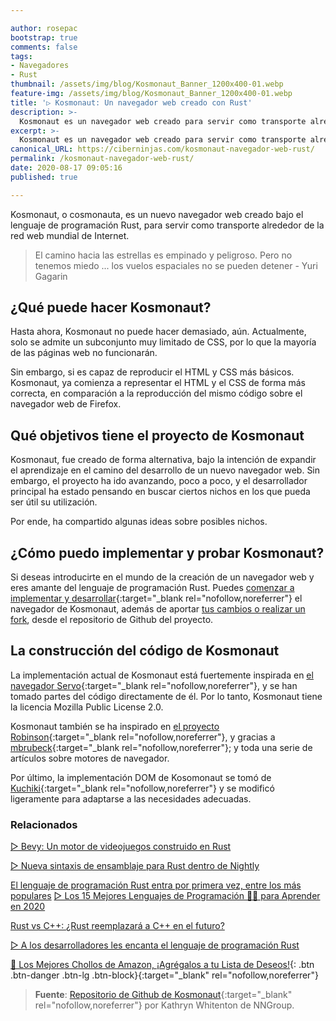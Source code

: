 ```yaml
---

author: rosepac
bootstrap: true
comments: false
tags:
- Navegadores
- Rust
thumbnail: /assets/img/blog/Kosmonaut_Banner_1200x400-01.webp
feature-img: /assets/img/blog/Kosmonaut_Banner_1200x400-01.webp
title: '▷ Kosmonaut: Un navegador web creado con Rust'
description: >-
  Kosmonaut es un navegador web creado para servir como transporte alrededor de la red web mundial de Internet.
excerpt: >-
  Kosmonaut es un navegador web creado para servir como transporte alrededor de la red web mundial de Internet.
canonical_URL: https://ciberninjas.com/kosmonaut-navegador-web-rust/
permalink: /kosmonaut-navegador-web-rust/
date: 2020-08-17 09:05:16
published: true

---
```


Kosmonaut, o cosmonauta, es un nuevo navegador web creado bajo el lenguaje de programación Rust, para servir como transporte alrededor de la red web mundial de Internet.

> El camino hacia las estrellas es empinado y peligroso. Pero no tenemos miedo ... los vuelos espaciales no se pueden detener - Yuri Gagarin

## **¿Qué puede hacer Kosmonaut?**

Hasta ahora, Kosmonaut no puede hacer demasiado, aún. Actualmente, solo se admite un subconjunto muy limitado de CSS, por lo que la mayoría de las páginas web no funcionarán.

Sin embargo, si es capaz de reproducir el HTML y CSS más básicos. Kosmonaut, ya comienza a representar el HTML y el CSS de forma más correcta, en comparación a la reproducción del mismo código sobre el navegador web de Firefox.

## **Qué objetivos tiene el proyecto de Kosmonaut**

Kosmonaut, fue creado de forma alternativa, bajo la intención de expandir el aprendizaje en el camino del desarrollo de un nuevo navegador web. Sin embargo, el proyecto ha ido avanzando, poco a poco, y el desarrollador principal ha estado pensando en buscar ciertos nichos en los que pueda ser útil su utilización.

Por ende, ha compartido algunas ideas sobre posibles nichos.

## **¿Cómo puedo implementar y probar Kosmonaut?**

Si deseas introducirte en el mundo de la creación de un navegador web y eres amante del lenguaje de programación Rust. Puedes [comenzar a implementar y desarrollar](https://github.com/twilco/kosmonaut#build-and-test){:target="_blank rel="nofollow,noreferrer"} el navegador de Kosmonaut, además de aportar [tus cambios o realizar un fork](https://github.com/twilco/kosmonaut), desde el repositorio de Github del proyecto.

## **La construcción del código de Kosmonaut**

La implementación actual de Kosmonaut está fuertemente inspirada en [el navegador Servo](https://github.com/servo/servo){:target="_blank rel="nofollow,noreferrer"}, y se han tomado partes del código directamente de él. Por lo tanto, Kosmonaut tiene la licencia Mozilla Public License 2.0.

Kosmonaut también se ha inspirado en [el proyecto Robinson](https://github.com/mbrubeck/robinson){:target="_blank rel="nofollow,noreferrer"}, y gracias a [mbrubeck](https://github.com/mbrubeck){:target="_blank rel="nofollow,noreferrer"}; y toda una serie de artículos sobre motores de navegador.

Por último, la implementación DOM de Kosomonaut se tomó de [Kuchiki](https://github.com/kuchiki-rs/kuchiki){:target="_blank rel="nofollow,noreferrer"} y se modificó ligeramente para adaptarse a las necesidades adecuadas.

### **Relacionados** <!-- omit in toc -->

[▷ Bevy: Un motor de videojuegos construido en Rust](https://ciberninjas.com/bevy-motor-videojuegos-rust/)

[▷ Nueva sintaxis de ensamblaje para Rust dentro de Nightly](https://ciberninjas.com/sintaxis-rust-nightly/)

[El lenguaje de programación Rust entra por primera vez, entre los más populares](https://ciberninjas.com/lenguajes-programaci%C3%B3n-ranking-rust/)
[▷ Los 15 Mejores Lenguajes de Programación 👨‍💻 para Aprender en 2020](https://ciberninjas.com/15-mejores-lenguajes-programacion/)

[Rust vs C++: ¿Rust reemplazará a C++ en el futuro?](https://ciberninjas.com/rust-vs-c-m%C3%A1s/)

[▷ A los desarrolladores les encanta el lenguaje de programación Rust](https://ciberninjas.com/desarrolladores-lenguaje-rust/)

[🛒 Los Mejores Chollos de Amazon, ¡Agrégalos a tu Lista de Deseos!](https://www.amazon.es/shop/cibercursos "Los Mejores Chollos de Amazon, Ofertas Flash, Black Monday y Amazon Prime Day"){: .btn .btn-danger .btn-lg .btn-block}{:target="_blank" rel="nofollow,noreferrer"}

> **Fuente**: [Repositorio de Github de Kosmonaut](https://github.com/twilco/kosmonaut){:target="_blank" rel="nofollow,noreferrer"} por Kathryn Whitenton de NNGroup.